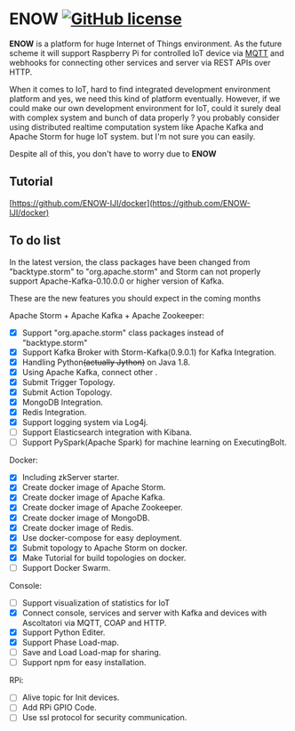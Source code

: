 ENOW [![GitHub license](https://img.shields.io/badge/license-Apache%202-blue.svg)](https://github.com/ENOW-IJI/enow)
=====

__ENOW__ is a platform for huge Internet of Things environment. As the future scheme it will support Raspberry Pi for controlled IoT device via [MQTT](http://mqtt.org/) and webhooks for connecting other services and server via REST APIs over HTTP.

When it comes to IoT, hard to find integrated development environment platform and yes, we need this kind of platform eventually.
However, if we could make our own development environment for IoT, could it surely deal with complex system and bunch of data properly ? you probably consider using distributed realtime computation system like Apache Kafka and Apache Storm for huge IoT system. but I'm not sure you can easily.

Despite all of this, you don't have to worry due to __ENOW__

## Tutorial

[https://github.com/ENOW-IJI/docker](https://github.com/ENOW-IJI/docker)

## To do list
In the latest version, the class packages have been changed from "backtype.storm" to "org.apache.storm" and Storm can not properly support Apache-Kafka-0.10.0.0 or higher version of Kafka.

These are the new features you should expect in the coming months

Apache Storm + Apache Kafka + Apache Zookeeper:

* [x] Support "org.apache.storm" class packages instead of "backtype.storm"
* [x] Support Kafka Broker with Storm-Kafka(0.9.0.1) for Kafka Integration.
* [x] Handling Python~~(actually Jython)~~ on Java 1.8.
* [x] Using Apache Kafka, connect other .
* [x] Submit Trigger Topology.
* [x] Submit Action Topology.
* [x] MongoDB Integration.
* [x] Redis Integration.
* [x] Support logging system via Log4j.
* [ ] Support Elasticsearch integration with Kibana.
* [ ] Support PySpark(Apache Spark) for machine learning on ExecutingBolt.

Docker:

* [x] Including zkServer starter.
* [x] Create docker image of Apache Storm.
* [x] Create docker image of Apache Kafka.
* [x] Create docker image of Apache Zookeeper.
* [x] Create docker image of MongoDB.
* [x] Create docker image of Redis.
* [x] Use docker-compose for easy deployment.
* [x] Submit topology to Apache Storm on docker.
* [x] Make Tutorial for build topologies on docker.
* [ ] Support Docker Swarm.

Console:

* [ ] Support visualization of statistics for IoT
* [x] Connect console, services and server with Kafka and devices with Ascoltatori via MQTT, COAP and HTTP.
* [x] Support Python Editer.
* [x] Support Phase Load-map.
* [ ] Save and Load Load-map for sharing.
* [ ] Support npm for easy installation.

RPi:

* [ ] Alive topic for Init devices.
* [ ] Add RPi GPIO Code.
* [ ] Use ssl protocol for security communication.
